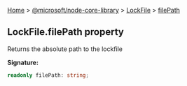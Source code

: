[Home](./index) &gt; [@microsoft/node-core-library](./node-core-library.md) &gt; [LockFile](./node-core-library.lockfile.md) &gt; [filePath](./node-core-library.lockfile.filepath.md)

## LockFile.filePath property

Returns the absolute path to the lockfile

<b>Signature:</b>

```typescript
readonly filePath: string;
```
